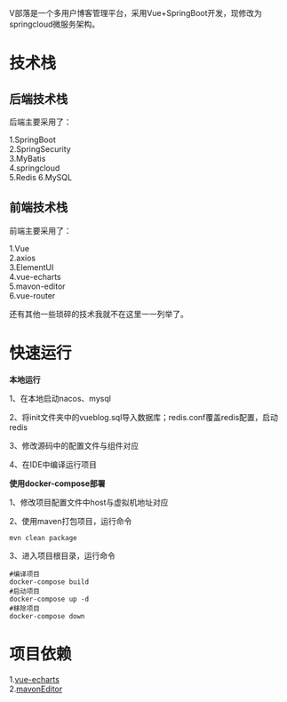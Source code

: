 

V部落是一个多用户博客管理平台，采用Vue+SpringBoot开发，现修改为springcloud微服务架构。




# 技术栈  

## 后端技术栈

后端主要采用了：  

1.SpringBoot  
2.SpringSecurity  
3.MyBatis  
4.springcloud  
5.Redis 
6.MySQL

## 前端技术栈

前端主要采用了：  

1.Vue  
2.axios  
3.ElementUI  
4.vue-echarts  
5.mavon-editor  
6.vue-router  

还有其他一些琐碎的技术我就不在这里一一列举了。   

# 快速运行

**本地运行**

1、在本地启动nacos、mysql

2、将init文件夹中的vueblog.sql导入数据库；redis.conf覆盖redis配置，启动redis

3、修改源码中的配置文件与组件对应

4、在IDE中编译运行项目

**使用docker-compose部署**

1、修改项目配置文件中host与虚拟机地址对应

2、使用maven打包项目，运行命令

```
mvn clean package
```

3、进入项目根目录，运行命令

```
#编译项目
docker-compose build
#启动项目
docker-compose up -d
#移除项目
docker-compose down
```


# 项目依赖  

1.[vue-echarts](https://github.com/Justineo/vue-echarts)  
2.[mavonEditor](https://github.com/hinesboy/mavonEditor)  
